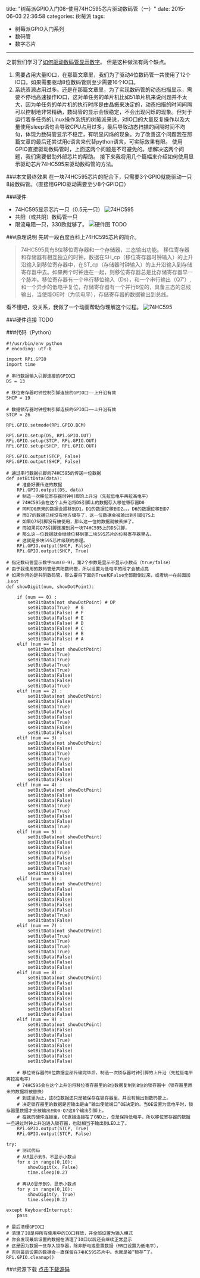 title: "树莓派GPIO入门08-使用74HC595芯片驱动数码管（一）"
date: 2015-06-03 22:36:58
categories: 树莓派
tags:
- 树莓派GPIO入门系列
- 数码管
- 数字芯片
---
之前我们学习了[如何驱动数码管显示数字](../../../../2015/05/05/raspi-study05/ "树莓派GPIO入门05-驱动数码管显示数字")。
但是这种做法有两个缺点。
1. 需要占用大量IO口，在那篇文章里，我们为了驱动4位数码管一共使用了12个IO口。如果需要驱动8位数码管则至少需要16个IO口。
2. 系统资源占用过多。还是在那篇文章里，为了实现数码管的动态扫描显示，需要不停地高速操作IO口，这对单任务的单片机比如51单片机来说问题并不太大，因为单任务的单片机的执行时序是由晶振来决定的，动态扫描的时间间隔可以控制地非常精确，数码管的显示会很稳定，不会出现闪烁的现象。但对于运行着多任务的Linux操作系统的树莓派来说，对IO口的大量反复操作以及大量使用sleep语句会导致CPU占用过多，最后导致动态扫描的间隔时间不均匀，体现为数码管显示不稳定，有明显闪烁的现象。为了改善这个问题我在那篇文章的最后还尝试用c语言来代替python语言，可实际效果有限。
使用GPIO直接驱动数码管时，上面这两个问题是不可避免的。想解决这两个问题，我们需要借助外部芯片的帮助。
接下来我将用几个篇幅来介绍如何使用显示驱动芯片74HC595来驱动数码管的方法。

<!-- more -->

###本文最终效果
在一块74HC595芯片的配合下，只需要3个GPIO就能驱动一只8段数码管。（直接用GPIO驱动需要至少8个GPIO口）

###硬件
- 74HC595显示芯片一只（0.5元一只）
![74HC595](74hc595.jpg)
- 共阳（或共阴）数码管一只
- 限流电阻一只，330欧就够了。
![硬件图 TODO](hardware.jpg)

###原理说明
先转一段百度百科上74HC595芯片的简介。
> 74HC595具有8位移位寄存器和一个存储器，三态输出功能。 移位寄存器和存储器有相互独立的时钟。数据在SH_cp（移位寄存器时钟输入）的上升沿输入到移位寄存器中，在ST_cp（存储器时钟输入）的上升沿输入到存储寄存器中去。如果两个时钟连在一起，则移位寄存器总是比存储寄存器早一个脉冲。移位寄存器有一个串行移位输入（Ds），和一个串行输出（Q7’）,和一个异步的低电平复位，存储寄存器有一个并行8位的，具备三态的总线输出，当使能OE时（为低电平），存储寄存器的数据输出到总线。

看不懂吧，没关系，我做了一个动画帮助你理解这个过程。
![74HC595](74hc595.gif)

###硬件连接
TODO

###代码（Python）
```
#!/usr/bin/env python
# encoding: utf-8

import RPi.GPIO
import time

# 串行数据输入引脚连接的GPIO口
DS = 13

# 移位寄存器时钟控制引脚连接的GPIO口——上升沿有效
SHCP = 19

# 数据锁存器时钟控制引脚连接的GPIO口——上升沿有效
STCP = 26

RPi.GPIO.setmode(RPi.GPIO.BCM)

RPi.GPIO.setup(DS, RPi.GPIO.OUT)
RPi.GPIO.setup(STCP, RPi.GPIO.OUT)
RPi.GPIO.setup(SHCP, RPi.GPIO.OUT)

RPi.GPIO.output(STCP, False)
RPi.GPIO.output(SHCP, False)

# 通过串行数据引脚向74HC595的传送一位数据
def setBitData(data):
	# 准备好要传送的数据
	RPi.GPIO.output(DS, data)
	# 制造一次移位寄存器时钟引脚的上升沿（先拉低电平再拉高电平）
	# 74HC595会在这个上升沿将DS引脚上的数据存入移位寄存器D0
	# 同时D0原来的数据会顺移到D1，D1的数据位移到D2。。。D6的数据位移到D7
	# 而D7的数据已经没有地方储存了，这一位数据会被输出到引脚Q7S上
	# 如果Q7S引脚没有被使用，那么这一位的数据就被丢掉了。
	# 而如果将Q7S引脚连接到另一块74HC595上的DS引脚，
	# 那么这一位数据就会继续位移到第二块595芯片的位移寄存器里去。
	# 这就是多块595芯片级联的原理。
	RPi.GPIO.output(SHCP, False)
	RPi.GPIO.output(SHCP, True)

# 指定数码管显示数字num(0-9)，第2个参数是显示不显示小数点（true/false）
# 由于我使用的数码管是共阳数码管，所以设置为低电平的段才会被点亮
# 如果你用的是共阴数码管，那么要将下面的True和False全部颠倒过来，或者统一在前面加上not
def showDigit(num, showDotPoint):
	
	if (num == 0) :
		setBitData(not showDotPoint) # DP
		setBitData(True)  # G
		setBitData(False) # F
		setBitData(False) # E
		setBitData(False) # D
		setBitData(False) # C
		setBitData(False) # B
		setBitData(False) # A
	elif (num == 1) :
		setBitData(not showDotPoint)
		setBitData(True)
		setBitData(True)
		setBitData(True)
		setBitData(True)
		setBitData(False)
		setBitData(False)
		setBitData(True)
	elif (num == 2) :
		setBitData(not showDotPoint)
		setBitData(False)
		setBitData(True)
		setBitData(False)
		setBitData(False)
		setBitData(True)
		setBitData(False)
		setBitData(False)
	elif (num == 3) :
		setBitData(not showDotPoint)
		setBitData(False)
		setBitData(True)
		setBitData(True)
		setBitData(False)
		setBitData(False)
		setBitData(False)
		setBitData(False)
	elif (num == 4) :
		setBitData(not showDotPoint)
		setBitData(False)
		setBitData(False)
		setBitData(True)
		setBitData(True)
		setBitData(False)
		setBitData(False)
		setBitData(True)
	elif (num == 5) :
		setBitData(not showDotPoint)
		setBitData(False)
		setBitData(False)
		setBitData(True)
		setBitData(False)
		setBitData(False)
		setBitData(True)
		setBitData(False)
	elif (num == 6) :
		setBitData(not showDotPoint)
		setBitData(False)
		setBitData(False)
		setBitData(False)
		setBitData(False)
		setBitData(False)
		setBitData(True)
		setBitData(False)
	elif (num == 7) :
		setBitData(not showDotPoint)
		setBitData(True)
		setBitData(True)
		setBitData(True)
		setBitData(True)
		setBitData(False)
		setBitData(False)
		setBitData(False)
	elif (num == 8) :
		setBitData(not showDotPoint)
		setBitData(False)
		setBitData(False)
		setBitData(False)
		setBitData(False)
		setBitData(False)
		setBitData(False)
		setBitData(False)
	elif (num == 9) :
		setBitData(not showDotPoint)
		setBitData(False)
		setBitData(False)
		setBitData(True)
		setBitData(False)
		setBitData(False)
		setBitData(False)
		setBitData(False)

	# 移位寄存器的8位数据全部传输完毕后，制造一次锁存器时钟引脚的上升沿（先拉低电平再拉高电平）
	# 74HC595会在这个上升沿将移位寄存器里的8位数据复制到8位的锁存器中（锁存器里原来的数据将被替换）
	# 到这里为止，这8位数据还只是被保存在锁存器里，并没有输出到数码管上。
	# 决定锁存器里的数据是否输出是由“输出使能端口”OE决定的。当OE设置为低电平时，锁存器里数据才会被输出到Q0-Q7这8个输出引脚上。
	# 在我的硬件连接里，OE直接连接在了GND上，总是保持低电平，所以移位寄存器的数据一旦通过时钟上升沿进入锁存器，也就相当于输出到LED上了。
	RPi.GPIO.output(STCP, True)
	RPi.GPIO.output(STCP, False)

try:
	# 测试代码
	# 从0显示到9，不显示小数点
	for x in range(0,10):
		showDigit(x, False)
		time.sleep(0.2)

	# 再从0显示到9，显示小数点
	for y in range(0,10):
		showDigit(y, True)
		time.sleep(0.2)
					
except KeyboardInterrupt:
	pass

# 最后清理GPIO口
# 清理了IO是将所有使用中的IO口释放，并全部设置为输入模式
# 你会发现最后设置的数据在清理了IO口以后还会继续正常显示
# 这是因为数据一旦存入锁存器，除非断电或重置数据（MR口设置为低电平），
# 否则最后设置的数据会一直保留在74HC595芯片中。也就是被“锁存”了。
RPi.GPIO.cleanup()

```

###资源下载
[点击下载源码](74hc595_01.py "源码下载")
